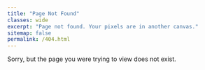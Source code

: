 ```yaml
---
title: "Page Not Found"
classes: wide
excerpt: "Page not found. Your pixels are in another canvas."
sitemap: false
permalink: /404.html
---
```


Sorry, but the page you were trying to view does not exist.
